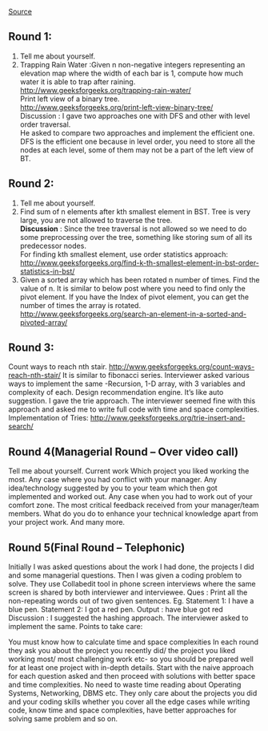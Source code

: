 [Source](http://www.geeksforgeeks.org/amazon-interview-experience-set-317-sde-1-off-campus/) 

## Round 1:
1. Tell me about yourself.  
2. Trapping Rain Water :Given n non-negative integers representing an elevation map where the width of each bar is 1, compute how much water it is able to trap after raining.  
http://www.geeksforgeeks.org/trapping-rain-water/   
Print left view of a binary tree.    
http://www.geeksforgeeks.org/print-left-view-binary-tree/   
Discussion : I gave two approaches one with DFS and other with level order traversal.  
He asked to compare two approaches and implement the efficient one. DFS is the efficient one because in level order, you need to store all the nodes at each level, some of them may not be a part of the left view of BT.  

## Round 2:

1. Tell me about yourself.  
2. Find sum of n elements after kth smallest element in BST. Tree is very large, you are not allowed to traverse the tree.  
**Discussion** : Since the tree traversal is not allowed so we need to do some preprocessing over the tree, something like storing sum of all its predecessor nodes.   
For finding kth smallest element, use order statistics approach:  
http://www.geeksforgeeks.org/find-k-th-smallest-element-in-bst-order-statistics-in-bst/  
3. Given a sorted array which has been rotated n number of times. Find the value of n. It is similar to below post where you need to find only the pivot element. If you have the Index of pivot element, you can get the number of times the array is rotated.
http://www.geeksforgeeks.org/search-an-element-in-a-sorted-and-pivoted-array/

## Round 3:

Count ways to reach nth stair.
http://www.geeksforgeeks.org/count-ways-reach-nth-stair/
It is similar to fibonacci series. Interviewer asked various ways to implement the same -Recursion, 1-D array, with 3 variables and complexity of each.
Design recommendation engine.
It’s like auto suggestion. I gave the trie approach. The interviewer seemed fine with this approach and asked me to write full code with time and space complexities. Implementation of Tries:
http://www.geeksforgeeks.org/trie-insert-and-search/


## Round 4(Managerial Round – Over video call)

Tell me about yourself.
Current work
Which project you liked working the most.
 Any case where you had conflict with your manager.
 Any idea/technology suggested by you to your team which then got implemented and worked out.
 Any case when you had to work out of your comfort zone.
 The most critical feedback received from your manager/team members.
 What do you do to enhance your technical knowledge apart from your project work.
And many more.

## Round 5(Final Round – Telephonic)

Initially I was asked questions about the work I had done, the projects I did and some managerial questions.
Then I was given a coding problem to solve. They use Collabedit tool in phone screen interviews where the same screen is shared by both interviewer and interviewee.
Ques : Print all the non-repeating words out of two given sentences.
Eg. Statement 1: I have a blue pen.
Statement 2: I got a red pen.
Output : have blue got red
Discussion : I suggested the hashing approach. The interviewer asked to implement the same.
Points to take care:

You must know how to calculate time and space complexities
In each round they ask you about the project you recently did/ the project you liked working most/ most challenging work etc- so you should be prepared well for at least one project with in-depth details.
Start with the naive approach for each question asked and then proceed with solutions with better space and time complexities.
No need to waste time reading about Operating Systems, Networking, DBMS etc. They only care about the projects you did and your coding skills whether you cover all the edge cases while writing code, know time and space complexities, have better approaches for solving same problem and so on.
